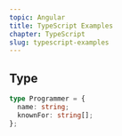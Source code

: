 ```yaml
---
topic: Angular
title: TypeScript Examples
chapter: TypeScript
slug: typescript-examples
---
```


## Type

```typescript
type Programmer = {
  name: string;
  knownFor: string[];
};
```
